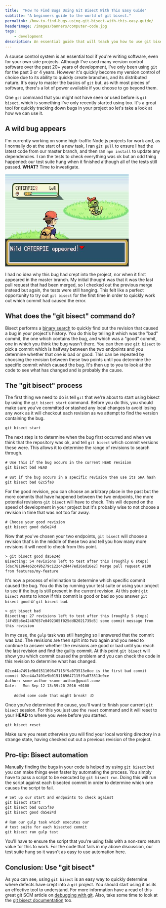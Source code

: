 ```yaml
---
title:  "How To Find Bugs Using Git Bisect With This Easy Guide"
subtitle: "A beginners guide to the world of git bisect."
permalink: /how-to-find-bugs-using-git-bisect-with-this-easy-guide/
headerImage: /images/banners/computer-code.jpg
tags:
    - development
description: An essential guide that will teach you how to use git bisect to quickly and easily find bugs in the history of your project.
---
```


A source control system is an essential tool if you're writing software, even for your own side projects. Although I've used many version control software over the past 20+ years of development, I've only been using `git` for the past 3 or 4 years. However it's quickly become my version control of choice due to its ability to quickly create branches, and its distributed nature. It's easy to master the basics of `git` but, as with most pieces of software, there's a lot of power available if you choose to go beyond them.

One `git` command that you might not have seen or used before is
`git bisect`, which is something I've only recently started using too. It's a great tool for quickly tracking down bugs in your project so let's take a look at how we can use it.

## A wild bug appears

I'm currently working on some high-traffic Node.js projects for work and, as I normally do at the start of a new task, I ran `git pull` to ensure I had the latest code from our master branch, and then ran `npm install` to update any dependencies. I ran the tests to check everything was ok but an odd thing happened: our test suite hung when it finished although all of the tests still passed. **WHAT?** Time to investigate.

![A wild bug appears](/images/posts/a-wild-bug-appeared.jpg "A wild bug appears!")

I had no idea why this bug had crept into the project, nor when it first appeared in the master branch. My initial thought was that it was the last pull request that had been merged, so I checked out the previous merge instead but again, the tests were still hanging. This felt like a perfect opportunity to try out `git bisect` for the first time in order to quickly work out which commit had caused the error.

## What does the "git bisect" command do?

Bisect performs a [binary search](https://en.wikipedia.org/wiki/Binary_search_algorithm) to quickly find out the revision that caused a bug in your project's history. You do this by telling it which was the "bad" commit, the one which contains the bug, and which was a "good" commit, one in which you think the bug wasn't there. You can then use `git bisect` to pick a commit which is halfway between the two endpoints and you determine whether that one is bad or good. This can be repeated by choosing the revision between these two points until you determine the specific commit which caused the bug. It's then up to you to look at the code to see what has changed and is probably the cause.

## The "git bisect" process

The first thing we need to do is tell `git` that we're about to start using bisect by using the `git bisect start` command. Before you do this, you should make sure you've committed or stashed any local changes to avoid losing any work as it will checkout each revision as we attempt to find the version containing the bug.

``` shell
git bisect start
```

The next step is to determine when the bug first occurred and when we think that the repository was ok, and tell `git bisect` which commit versions these were. This allows it to determine the range of revisions to search through.

``` shell
# Use this if the bug occurs in the current HEAD revision
git bisect bad HEAD

# But if the bug occurs in a specific revision then use its SHA hash
git bisect bad 62c5fa0
```

For the good revision, you can choose an arbitrary place in the past but the more commits that have happened between the two endpoints, the more potential revisions `git bisect` will have to check. This will depend on the speed of development in your project but it's probably wise to not choose a revision in time that was not too far away.

``` shell
# Choose your good revision
git bisect good da5e24d
```

Now that you've chosen your two endpoints, `git bisect` will choose a revision that's in the middle of these two and tell you how many more revisions it will need to check from this point.

```shell
> git bisect good da5e24d
Bisecting: 54 revisions left to test after this (roughly 6 steps)
[dac781864e62c49b279c122c42d447ed26ad16e2] Merge pull request #100 from features/my-feature
```

It's now a process of elimination to determine which specific commit caused the bug. You do this by running your test suite or using your project to see if the bug is still present in the current revision. At this point `git bisect` wants to know if this commit is good or bad so you answer `git bisect good` or `git bisect bad`.

```shell
> git bisect bad
Bisecting: 27 revisions left to test after this (roughly 5 steps)
[4f455b6e42487657e0492305f025dd82021735d5] some commit message from this revision
```

In my case, the `gulp` task was still hanging so I answered that the commit was bad. The revisions are then split into two again and you need to continue to answer whether the revisions are good or bad until you reach the last revision and find the guilty commit. At this point `git bisect` will show you which commit caused the problem and you can check the code in this revision to determine what has changed.

```shell
02ce44a7491e9b0151169647115f9a073513e0ce is the first bad commit
commit 02ce44a7491e9b0151169647115f9a073513e0ce
Author: some-author <some-author@gmail.com>
Date:   Mon Sep 12 13:59:20 2016 +0100

    Added some code that might break! :D
```

Once you've determined the cause, you'll want to finish your current `git bisect` session. For this you just use the `reset` command and it will reset to your **HEAD** to where you were before you started.

``` shell
git bisect reset
```

Make sure you reset otherwise you will find your local working directory in a strange state, having checked out out a previous revision of the project.

## Pro-tip: Bisect automation

Manually finding the bugs in your code is helped by using `git bisect` but you can make things even faster by automating the process. You simply have to pass a script to be executed by `git bisect run`. Doing this will run the script against each bisected commit in order to determine which one causes the script to fail.

``` shell
# Set up our start and endpoints to check against
git bisect start
git bisect bad 62c5fa0
git bisect good da5e24d

# Run our gulp task which executes our
# test suite for each bisected commit
git bisect run gulp test
```

You'll have to ensure the script that you're using fails with a non-zero return value for this to work. For the code that fails in my above discussion, our test suite hung so it wasn't as easy to use automation here.

## Conclusion: Use "git bisect"

As you can see, using `git bisect` is an easy way to quickly determine where defects have crept into a `git` project. You should start using it as its an effective tool to understand. For more information have a read of this great git SCM article on [debugging with git](https://git-scm.com/book/en/v2/Git-Tools-Debugging-with-Git). Also, take some time to look at the [git bisect documentation](https://git-scm.com/docs/git-bisect) too.
